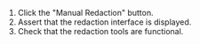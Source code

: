 1. Click the "Manual Redaction" button.
2. Assert that the redaction interface is displayed.
3. Check that the redaction tools are functional.